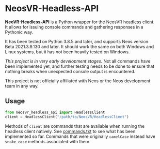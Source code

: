 # NeosVR-Headless-API

**NeoVR-Headless-API** is a Python wrapper for the NeosVR headless client. It allows for issuing console commands and gathering responses in a Pythonic way.

It has been tested on Python 3.8.5 and later, and supports Neos version Beta 2021.3.9.130 and later. It should work the same on both Windows and Linux systems, but it has not been heavily tested on Windows.

_This project is in very early development stages._ Not all commands have been implemented yet, and further testing needs to be done to ensure that nothing breaks when unexpected console output is encountered.

This project is not officially affiliated with Neos or the Neos development team in any way.

## Usage

```python
from neosvr_headless_api import HeadlessClient
client = HeadlessClient("/path/to/NeosVR/HeadlessClient")
```

Methods of `client` are commands that are available when running the headless client natively. See [commands.txt](commands.txt) to see what has been implemented so far. Commands that were originally `camelCase` instead have `snake_case` methods associated with them.
